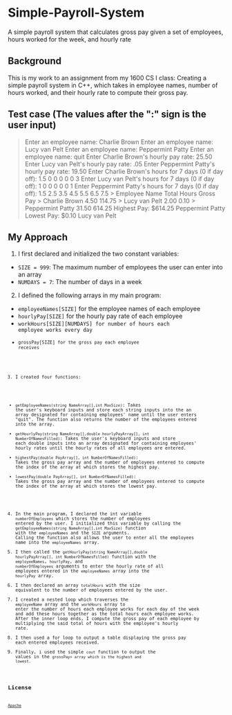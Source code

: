 # Simple-Payroll-System
A simple payroll system that calculates gross pay given a set of employees, hours worked for the week, and hourly rate

## Background
This is my work to an assignment from my 1600 CS I class: Creating a simple payroll system in C++, which takes in employee names, number of hours worked, and their hourly rate to compute their gross pay. 

## Test case (The values after the ":" sign is the user input)
> Enter an employee name: Charlie Brown
> Enter an employee name: Lucy van Pelt
> Enter an employee name: Peppermint Patty
> Enter an employee name: quit
> Enter Charlie Brown's hourly pay rate: 25.50
> Enter Lucy van Pelt's hourly pay rate: .05
> Enter Peppermint Patty's hourly pay rate: 19.50
> Enter Charlie Brown's hours for 7 days (0 if day off): 1.5 0 0 0 0 0 3
> Enter Lucy van Pelt's hours for 7 days (0 if day off): 1 0 0 0 0 0 1
> Enter Peppermint Patty's hours for 7 days (0 if day off): 1.5 2.5 3.5 4.5 5.5 6.5 7.5
       > Employee Name Total Hours Gross Pay
       > Charlie Brown        4.50    114.75
       > Lucy van Pelt        2.00      0.10
    > Peppermint Patty       31.50    614.25
> Highest Pay: $614.25 Peppermint Patty
> Lowest Pay: $0.10 Lucy van Pelt


## My Approach
1. I first declared and initialized the two constant variables:
  - <code>SIZE = 999</code>: The maximum number of employees the user can enter into an array
  - <code>NUMDAYS = 7</code>: The number of days in a week
2. I defined the following arrays in my main program:
  - <code>employeeNames[SIZE]</code> for the employee names of each employee
  - <code>hourlyPay[SIZE]</code> for the hourly pay rate of each employee
  - <code>workHours[SIZE][NUMDAYS]</codes> for number of hours each employee works every day
  - <code>grossPay[SIZE]</codes> for the gross pay each employee receives
3. I created four functions:
  - <code>getEmployeeNames(string NameArray[],int MaxSize)</code>: Takes the user's keyboard inputs and store each string inputs into the an array designated for containing employees' name until the user enters "quit". The function also returns the number of the employees entered into the array.
  - <code>getHourlyPay(string NameArray[],double hourlyPayArray[], int NumberOfNamesFilled)</code>: Takes the user's keyboard inputs and store each double inputs into an array designated for containing employees' hourly rates until the hourly rates of all employees are entered. 
  - <code>highestPay(double PayArray[], int NumberOfNamesFilled)</code>: Takes the gross pay array and the number of employees entered to compute the index of the array at which stores the highest pay. 
  - <code>lowestPay(double PayArray[], int NumberOfNamesFilled)</code>: Takes the gross pay array and the number of employees entered to compute the index of the array at which stores the lowest pay. 
 4. In the main program, I declared the int variable <code>numberOfEmployees</code> which stores the number of employees entered by the user. I initialized this variable by calling the <code>getEmployeeNames(string NameArray[],int MaxSize)</code> function with the <code>employeeNames</code> and the <code>SIZE</code> arguments. Calling the function also allows the user to enter all the employees name into the <code>employeeNames</code> array.
 5. I then called the <code>getHourlyPay(string NameArray[],double hourlyPayArray[], int NumberOfNamesFilled)</code> function with the <code>employeeNames</code>, <code>hourlyPay</code>, and <code>numberOfEmployees</code> arguments to enter the hourly rate of all employees entered in the <code>employeeNames</code> array into the <code>hourlyPay</code> array.
 6. I then declared an array <code>totalHours</code> with the size equivalent to the number of employees entered by the user.
 7. I created a nested loop which traverses the <code>employeeName</code> array and the <code>workHours</code> array to enter the number of hours each employee works for each day of the week and add these hours together as the total hours each employee works. After the inner loop ends, I compute the gross pay of each employee by multiplying the said total of hours with the employee's hourly rate.
 8. I then used a for loop to output a table displaying the gross pay each entered employees received.
 9. Finally, i used the simple <code>cout</code> function to output the values in the <code>grossPay> array which is the highest and lowest.

## License
[Apache](https://choosealicense.com/licenses/apache-2.0/)
